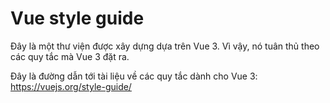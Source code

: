 # Vue style guide

Đây là một thư viện được xây dựng dựa trên Vue 3. Vì vậy, nó tuân thủ theo các quy tắc mà Vue 3 đặt ra.

Đây là đường dẫn tới tài liệu về các quy tắc dành cho Vue 3: https://vuejs.org/style-guide/
